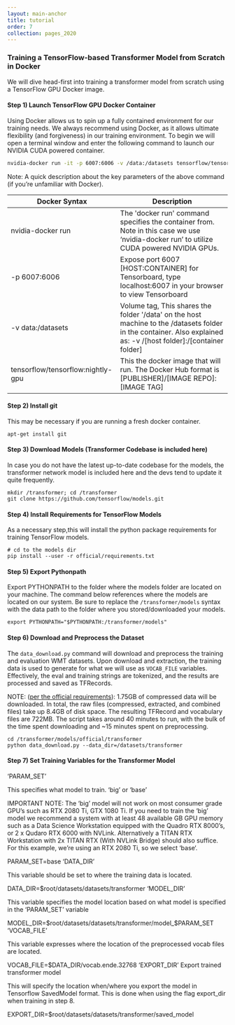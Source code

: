 ```yaml
---
layout: main-anchor
title: tutorial
order: 7
collection: pages_2020
---
```


### Training a TensorFlow-based Transformer Model from Scratch in Docker

We will dive head-first into training a transformer model from scratch using a TensorFlow GPU Docker image.


#### Step 1) Launch TensorFlow GPU Docker Container

Using Docker allows us to spin up a fully contained environment for our training needs. We always recommend using Docker, as it allows ultimate flexibility (and forgiveness) in our training environment. To begin we will open a terminal window and enter the following command to launch our NVIDIA CUDA powered container.
```bash
nvidia-docker run -it -p 6007:6006 -v /data:/datasets tensorflow/tensorflow:nightly-gpu bash
```
Note: A quick description about the key parameters of the above command (if you’re unfamiliar with Docker).

Docker Syntax|	Description
-|-
nvidia-docker run|	The 'docker run' command specifies the container from. Note in this case we use ‘nvidia-docker run’ to utilize CUDA powered NVIDIA GPUs.
-p 6007:6006|	Expose port 6007 [HOST:CONTAINER] for Tensorboard, type localhost:6007 in your browser to view Tensorboard
-v data:/datasets|	Volume tag, This shares the folder '/data' on the host machine to the /datasets folder in the container. Also explained as: -v /[host folder]:/[container folder]
tensorflow/tensorflow:nightly-gpu|	This the docker image that will run. The Docker Hub format is [PUBLISHER]/[IMAGE REPO]:[IMAGE TAG]

#### Step 2) Install git
This may be necessary if you are running a fresh docker container.

`apt-get install git`


#### Step 3) Download Models (Transformer Codebase is included here)
In case you do not have the latest up-to-date codebase for the models, the transformer network model is included here and the devs tend to update it quite frequently.

`mkdir /transformer; cd /transformer`  
`git clone https://github.com/tensorflow/models.git`

#### Step 4) Install Requirements for TensorFlow Models
As a necessary step,this will install the python package requirements for training TensorFlow models.

`# cd to the models dir`  
`pip install --user -r official/requirements.txt`


#### Step 5) Export Pythonpath
Export PYTHONPATH to the folder where the models folder are located on your machine. The command below references where the models are located on our system. Be sure to replace the `/transformer/models` syntax with the data path to the folder where you stored/downloaded your models.

`export PYTHONPATH="$PYTHONPATH:/transformer/models"`

#### Step 6) Download and Preprocess the Dataset
The `data_download.py` command will download and preprocess the training and evaluation WMT datasets. Upon download and extraction, the training data is used to generate for what we will use as `VOCAB_FILE` variables. Effectively, the eval and training strings are tokenized, and the results are processed and saved as TFRecords.

NOTE: ([per the official requirements](https://github.com/tensorflow/models/tree/master/official/transformer)): 1.75GB of compressed data will be downloaded. In total, the raw files (compressed, extracted, and combined files) take up 8.4GB of disk space. The resulting TFRecord and vocabulary files are 722MB. The script takes around 40 minutes to run, with the bulk of the time spent downloading and ~15 minutes spent on preprocessing.

`cd /transformer/models/official/transformer`  
`python data_download.py --data_dir=/datasets/transformer`


#### Step 7) Set Training Variables for the Transformer Model
‘PARAM_SET’

This specifies what model to train. ‘big’ or ‘base’

IMPORTANT NOTE: The ‘big’ model will not work on most consumer grade GPU’s such as RTX 2080 Ti, GTX 1080 Ti. If you need to train the ‘big’ model we recommend a system with at least 48 available GB GPU memory such as a Data Science Workstation equipped with the Quadro RTX 8000’s, or 2 x Qudaro RTX 6000 with NVLink. Alternatively a TITAN RTX Workstation with 2x TITAN RTX (With NVLink Bridge) should also suffice. For this example, we’re using an RTX 2080 Ti, so we select ‘base‘.

PARAM_SET=base
‘DATA_DIR’

This variable should be set to where the training data is located.

DATA_DIR=$root/datasets/datasets/transformer
‘MODEL_DIR’

This variable specifies the model location based on what model is specified in the ‘PARAM_SET’ variable

MODEL_DIR=$root/datasets/datasets/transformer/model_$PARAM_SET
‘VOCAB_FILE’

This variable expresses where the location of the preprocessed vocab files are located.

VOCAB_FILE=$DATA_DIR/vocab.ende.32768
‘EXPORT_DIR’ Export trained transformer model

This will specify the location when/where you export the model in Tensorflow SavedModel format. This is done when using the flag export_dir when training in step 8.

EXPORT_DIR=$root/datasets/datasets/transformer/saved_model



